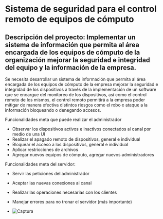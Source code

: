 ﻿# Sistema de seguridad para el control remoto de equipos de cómputo
 
 ## Descripción del proyecto: Implementar un sistema de información que permita al área encargada de los equipos de cómputo de la organización mejorar la seguridad e integridad del equipo y la información de la empresa.
 
 
 Se necesita desarrollar un sistema de información que permita al área encargada de los equipos de cómputo de la empresa mejorar la seguridad e integridad de los dispositivos a través de la implementación de un software que se encargue del monitoreo de los dispositivos, así como el control remoto de los mismos, el control remoto permitirá a la empresa poder mitigar de manera efectiva distintos riesgos como el robo o ataque a la información bloqueando o denegando accesos.

Funcionalidades meta que puede realizar el administrador
* Observar los dispositivos activos e inactivos conectados al canal por medio de una UI
* Realizar el apagado remoto de dispositivos, general e individual
* Bloquear el acceso a los dispositivos, general e individual
* Aplicar restricciones de archivos
* Agregar nuevos equipos de cómputo, agregar nuevos administradores

Funcionalidades meta del servidor:
* Servir las peticiones del administrador
* Aceptar las nuevas conexiones al canal
* Realizar las operaciones necesarias con los clientes
* Manejar errores para no tronar el servidor (más importante)

* ![Captura](https://github.com/JaredTrOr/sistema_seguridad/assets/115369767/2fe3df7c-e902-42d3-85a3-4190b5310927)


